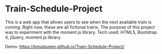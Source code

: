 # Train-Schedule-Project

This is a web app that allows users to see when the next available train is coming. Right now, these are all fictional trains. The purpose of this project was to experiment with the moment.js library. Tech used: HTML5, Bootstrap 4, jQuery, moment.js library.

Demo:
https://kmulqueen.github.io/Train-Schedule-Project/
